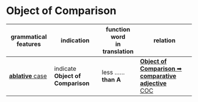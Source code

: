 # Object of Comparison

|grammatical features|indication|function word<br>in translation|relation|
|-|-|-|-|
|[**ablative** case](https://assets-hk.wikipali.org/pali-handbook/zh-Hans/declension/abl.html)|indicate **Object of Comparison**|less ……**than A**|[**Object of Comparison** ➡ **comparative adjective**<br>COC](https://assets-hk.wikipali.org/pali-handbook/zh-Hans/basic-relation/abl/abl-coc.html)|
